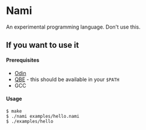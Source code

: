 # Nami

An experimental programming language. Don't use this.

## If you want to use it

#### Prerequisites
- [Odin](https://odin-lang.org/)
- [QBE](https://c9x.me/compile/) - this should be available in your `$PATH`
- GCC

#### Usage

```
$ make
$ ./nami examples/hello.nami
$ ./examples/hello
```

